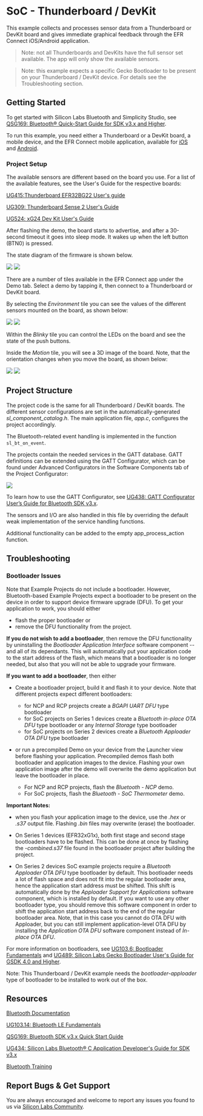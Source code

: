 # SoC - Thunderboard / DevKit

This example collects and processes sensor data from a Thunderboard or DevKit board and gives immediate graphical feedback through the EFR Connect iOS/Android application.

> Note: not all Thunderboards and DevKits have the full sensor set available. The app will only show the available sensors.

> Note: this example expects a specific Gecko Bootloader to be present on your Thunderboard / DevKit device. For details see the Troubleshooting section.

## Getting Started

To get started with Silicon Labs Bluetooth and Simplicity Studio, see [QSG169: Bluetooth® Quick-Start Guide for SDK v3.x and Higher](https://www.silabs.com/documents/public/quick-start-guides/qsg169-bluetooth-sdk-v3x-quick-start-guide.pdf).

To run this example, you need either a Thunderboard or a DevKit board, a mobile device, and the EFR Connect mobile application, available for [iOS](https://apps.apple.com/us/app/efr-connect-ble-mobile-app/id1030932759) and [Android](https://play.google.com/store/apps/details?id=com.siliconlabs.bledemo).

### Project Setup

The available sensors are different based on the board you use. For a list of the available features, see the User's Guide for the respective boards:

[UG415:Thunderboard EFR32BG22 User's guide](https://www.silabs.com/documents/public/user-guides/ug415-sltb010a-user-guide.pdf)

[UG309: Thunderboard Sense 2 User's Guide](https://www.silabs.com/documents/public/user-guides/ug309-sltb004a-user-guide.pdf)

[UG524: xG24 Dev Kit User's Guide](https://www.silabs.com/documents/public/user-guides/ug524-brd2601b-user-guide.pdf)

After flashing the demo, the board starts to advertise, and after a 30-second timeout it goes into sleep mode. It wakes up when the left button (BTN0) is pressed.

The state diagram of the firmware is shown below.

![](image/readme_img1.png) ![](image/readme_img0.png)

There are a number of tiles available in the EFR Connect app under the Demo tab. Select a demo by tapping it, then connect to a Thunderboard or DevKit board.

By selecting the *Environment* tile you can see the values of the different sensors mounted on the board, as shown below:

![](image/readme_img2.png) ![](image/readme_img3.png)

Within the *Blinky* tile you can control the LEDs on the board and see the state of the push buttons.

Inside the *Motion* tile, you will see a 3D image of the board. Note, that the orientation changes when you move the board, as shown below:

![](image/readme_img4.png) ![](image/readme_img5.png)

## Project Structure

The project code is the same for all Thunderboard / DevKit boards. The different sensor configurations are set in the automatically-generated *sl_component_catalog.h*. The main application file, *app.c*, configures the project accordingly.

The Bluetooth-related event handling is implemented in the function `sl_bt_on_event`.

The projects contain the needed services in the GATT database. GATT definitions can be extended using the GATT Configurator, which can be found under Advanced Configurators in the Software Components tab of the Project Configurator:

![](image/readme_img6.png)

To learn how to use the GATT Configurator, see [UG438: GATT Configurator User’s Guide for Bluetooth SDK v3.x](https://www.silabs.com/documents/public/user-guides/ug438-gatt-configurator-users-guide-sdk-v3x.pdf).

The sensors and I/O are also handled in this file by overriding the default weak implementation of the service handling functions.

Additional functionality can be added to the empty app_process_action function.

## Troubleshooting

### Bootloader Issues

Note that Example Projects do not include a bootloader. However, Bluetooth-based Example Projects expect a bootloader to be present on the device in order to support device firmware upgrade (DFU). To get your application to work, you should either 
- flash the proper bootloader or
- remove the DFU functionality from the project.

**If you do not wish to add a bootloader**, then remove the DFU functionality by uninstalling the *Bootloader Application Interface* software component -- and all of its dependants. This will automatically put your application code to the start address of the flash, which means that a bootloader is no longer needed, but also that you will not be able to upgrade your firmware.

**If you want to add a bootloader**, then either 
- Create a bootloader project, build it and flash it to your device. Note that different projects expect different bootloaders:
  - for NCP and RCP projects create a *BGAPI UART DFU* type bootloader
  - for SoC projects on Series 1 devices create a *Bluetooth in-place OTA DFU* type bootloader or any *Internal Storage* type bootloader
  - for SoC projects on Series 2 devices create a *Bluetooth Apploader OTA DFU* type bootloader

- or run a precompiled Demo on your device from the Launcher view before flashing your application. Precompiled demos flash both bootloader and application images to the device. Flashing your own application image after the demo will overwrite the demo application but leave the bootloader in place. 
  - For NCP and RCP projects, flash the *Bluetooth - NCP* demo.
  - For SoC projects, flash the *Bluetooth - SoC Thermometer* demo.

**Important Notes:** 
- when you flash your application image to the device, use the *.hex* or *.s37* output file. Flashing *.bin* files may overwrite (erase) the bootloader.

- On Series 1 devices (EFR32xG1x), both first stage and second stage bootloaders have to be flashed. This can be done at once by flashing the *-combined.s37* file found in the bootloader project after building the project.

- On Series 2 devices SoC example projects require a *Bluetooth Apploader OTA DFU* type bootloader by default. This bootloader needs a lot of flash space and does not fit into the regular bootloader area, hence the application start address must be shifted. This shift is automatically done by the *Apploader Support for Applications* software component, which is installed by default. If you want to use any other bootloader type, you should remove this software component in order to shift the application start address back to the end of the regular bootloader area. Note, that in this case you cannot do OTA DFU with Apploader, but you can still implement application-level OTA DFU by installing the *Application OTA DFU* software component instead of *In-place OTA DFU*.

For more information on bootloaders, see [UG103.6: Bootloader Fundamentals](https://www.silabs.com/documents/public/user-guides/ug103-06-fundamentals-bootloading.pdf) and [UG489: Silicon Labs Gecko Bootloader User's Guide for GSDK 4.0 and Higher](https://cn.silabs.com/documents/public/user-guides/ug489-gecko-bootloader-user-guide-gsdk-4.pdf).

Note: This Thunderboard / DevKit example needs the *bootloader-apploader* type of bootloader to be installed to work out of the box.

## Resources

[Bluetooth Documentation](https://docs.silabs.com/bluetooth/latest/)

[UG103.14: Bluetooth LE Fundamentals](https://www.silabs.com/documents/public/user-guides/ug103-14-fundamentals-ble.pdf)

[QSG169: Bluetooth SDK v3.x Quick Start Guide](https://www.silabs.com/documents/public/quick-start-guides/qsg169-bluetooth-sdk-v3x-quick-start-guide.pdf)

[UG434: Silicon Labs Bluetooth® C Application Developer's Guide for SDK v3.x](https://www.silabs.com/documents/public/user-guides/ug434-bluetooth-c-soc-dev-guide-sdk-v3x.pdf)

[Bluetooth Training](https://www.silabs.com/support/training/bluetooth)

## Report Bugs & Get Support

You are always encouraged and welcome to report any issues you found to us via [Silicon Labs Community](https://www.silabs.com/community).